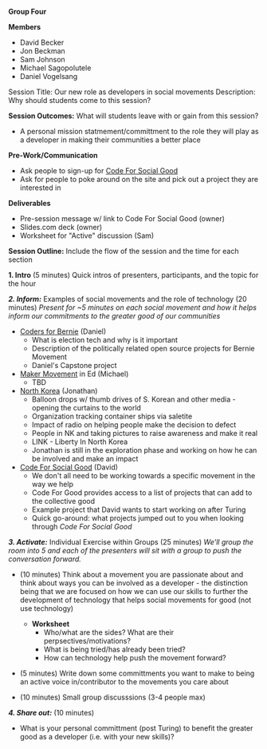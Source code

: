 ****Group Four****

**Members**
- David Becker
- Jon Beckman
- Sam Johnson
- Michael Sagopolutele
- Daniel Vogelsang

Session Title: Our new role as developers in social movements
Description: Why should students come to this session?


**Session Outcomes:** What will students leave with or gain from this session?
- A personal mission statmement/committment to the role they will play as a developer in making their communities a better place

**Pre-Work/Communication**
- Ask people to sign-up for [Code For Social Good](https://app.code4socialgood.org/) 
- Ask for people to poke around on the site and pick out a project they are interested in

**Deliverables**
- Pre-session message w/ link to Code For Social Good (owner)
- Slides.com deck (owner)
- Worksheet for "Active" discussion (Sam)

**Session Outline:**  Include the flow of the session and the time for each section

**1. Intro** (5 minutes)
Quick intros of presenters, participants, and the topic for the hour

***2. Inform:*** Examples of social movements and the role of technology (20 minutes)
_Present for ~5 minutes on each social movement and how it helps inform our commitments to the greater good of our communities_

- [Coders for Bernie]() (Daniel)
  - What is election tech and why is it important
  - Description of the politically related open source projects for Bernie Movement
  - Daniel's Capstone project
- [Maker Movement]() in Ed (Michael)
  - TBD
- [North Korea]() (Jonathan)
  - Balloon drops w/ thumb drives of S. Korean and other media - opening the curtains to the world
  - Organization tracking container ships via saletite
  - Impact of radio on helping people make the decision to defect
  - People in NK and taking pictures to raise awareness and make it real
  - LINK - Liberty In North Korea
  - Jonathan is still in the exploration phase and working on how he can be involved and make an impact
- [Code For Social Good](https://app.code4socialgood.org/) (David)
  - We don't all need to be working towards a specific movement in the way we help
  - Code For Good provides access to a list of projects that can add to the collective good
  - Example project that David wants to start working on after Turing
  - Quick go-around: what projects jumped out to you when looking through _Code For Social Good_

***3. Activate:*** Individual Exercise within Groups (25 minutes)
_We'll group the room into 5 and each of the presenters will sit with a group to push the conversation forward._

- (10 minutes) Think about a movement you are passionate about and think about ways you can be involved as a developer - the distinction being that we are focused on how we can use our skills to further the development of technology that helps social movements for good (not use technology)
  - ****Worksheet****
    - Who/what are the sides? What are their perpsectives/motivations?
    - What is being tried/has already been tried? 
    - How can technology help push the movement forward?

- (5 minutes) Write down some committments you want to make to being an active voice in/contributor to the movements you care about

- (10 minutes) Small group discusssions (3-4 people max)

***4. Share out:*** (10 minutes)
- What is your personal committment (post Turing) to benefit the greater good as a developer (i.e. with your new skills)? 
